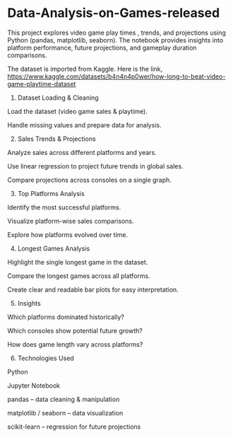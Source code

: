 # Data-Analysis-on-Games-released
This project explores video game play times , trends, and projections using Python (pandas, matplotlib, seaborn). The notebook provides insights into platform performance, future projections, and gameplay duration comparisons.

The dataset is imported from Kaggle. Here is the link, https://www.kaggle.com/datasets/b4n4n4p0wer/how-long-to-beat-video-game-playtime-dataset


1. Dataset Loading & Cleaning

Load the dataset (video game sales & playtime).

Handle missing values and prepare data for analysis.

2. Sales Trends & Projections

Analyze sales across different platforms and years.

Use linear regression to project future trends in global sales.

Compare projections across consoles on a single graph.

3. Top Platforms Analysis

Identify the most successful platforms.

Visualize platform-wise sales comparisons.

Explore how platforms evolved over time.

4. Longest Games Analysis

Highlight the single longest game in the dataset.

Compare the longest games across all platforms.

Create clear and readable bar plots for easy interpretation.

5. Insights

Which platforms dominated historically?

Which consoles show potential future growth?

How does game length vary across platforms?

6. Technologies Used

Python

Jupyter Notebook

pandas – data cleaning & manipulation

matplotlib / seaborn – data visualization

scikit-learn – regression for future projections
